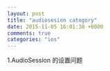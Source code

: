 ```yaml
---
layout: post
title: "audiosesion category"
date: 2015-11-05 16:01:38 +0800
comments: true
categories: "ios"
---
```



1.AudioSession 的设置问题
